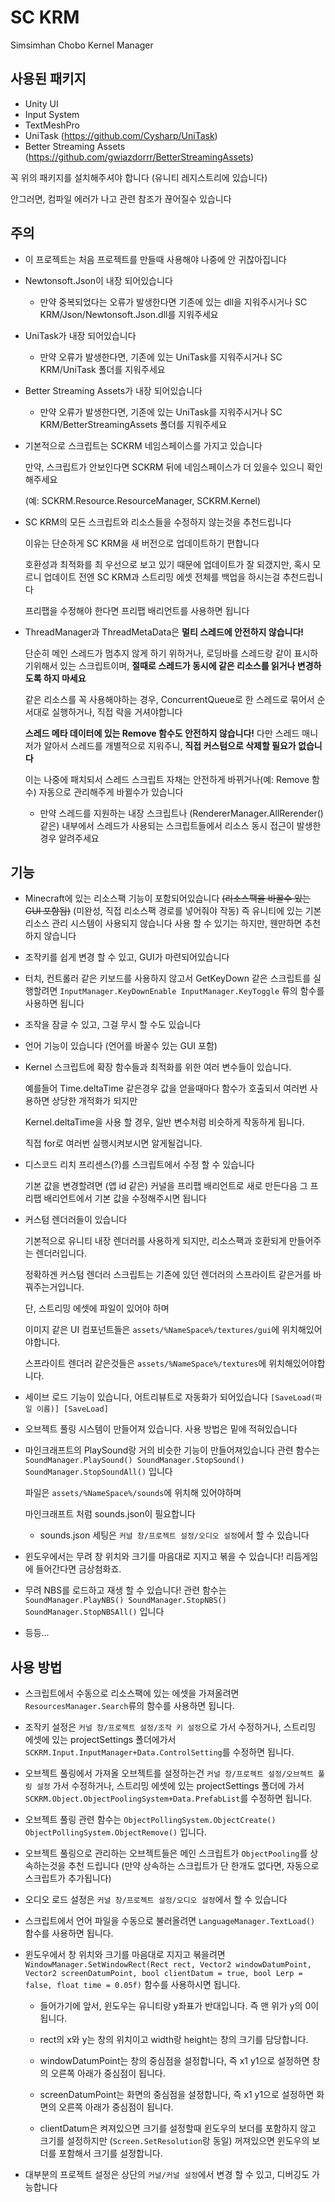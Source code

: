 # SC KRM
Simsimhan Chobo Kernel Manager

## 사용된 패키지
- Unity UI
- Input System
- TextMeshPro
- UniTask (https://github.com/Cysharp/UniTask)
- Better Streaming Assets (https://github.com/gwiazdorrr/BetterStreamingAssets)

꼭 위의 패키지를 설치해주셔야 합니다 (유니티 레지스트리에 있습니다)

안그러면, 컴파일 에러가 나고 관련 참조가 끊어질수 있습니다

## 주의
- 이 프로젝트는 처음 프로젝트를 만들때 사용해야 나중에 안 귀찮아집니다

- Newtonsoft.Json이 내장 되어있습니다

  - 만약 중복되었다는 오류가 발생한다면 기존에 있는 dll을 지워주시거나 SC KRM/Json/Newtonsoft.Json.dll를 지워주세요
  
- UniTask가 내장 되어있습니다 

  - 만약 오류가 발생한다면, 기존에 있는 UniTask를 지워주시거나 SC KRM/UniTask 폴더를 지워주세요

- Better Streaming Assets가 내장 되어있습니다
  - 만약 오류가 발생한다면, 기존에 있는 UniTask를 지워주시거나 SC KRM/BetterStreamingAssets 폴더를 지워주세요

- 기본적으로 스크립트는 SCKRM 네임스페이스를 가지고 있습니다

  만약, 스크립트가 안보인다면 SCKRM 뒤에 네임스페이스가 더 있을수 있으니 확인해주세요

  (예: SCKRM.Resource.ResourceManager, SCKRM.Kernel)

- SC KRM의 모든 스크립트와 리소스들을 수정하지 않는것을 추천드립니다

  이유는 단순하게 SC KRM을 새 버전으로 업데이트하기 편합니다

  호환성과 최적화를 최 우선으로 보고 있기 때문에 업데이트가 잘 되갰지만, 혹시 모르니 업데이트 전엔 SC KRM과 스트리밍 에셋 전체를 백업을 하시는걸 추천드립니다

  프리팹을 수정해야 한다면 프리팹 배리언트를 사용하면 됩니다
  
- ThreadManager과 ThreadMetaData은 **멀티 스레드에 안전하지 않습니다!**
  
  단순히 메인 스레드가 멈추지 않게 하기 위하거나, 로딩바를 스레드랑 같이 표시하기위해서 있는 스크립트이며, **절때로 스레드가 동시에 같은 리소스를 읽거나 변경하도록 하지 마세요**
  
  같은 리소스를 꼭 사용해야하는 경우, ConcurrentQueue로 한 스레드로 묶어서 순서대로 실행하거나, 직접 락을 거셔야합니다
  
  **스레드 메타 데이터에 있는 Remove 함수도 안전하지 않습니다!** 다만 스레드 매니저가 알아서 스레드를 개별적으로 지워주니, **직접 커스텀으로 삭제할 필요가 없습니다**
  
  이는 나중에 패치되서 스레드 스크립트 자채는 안전하게 바뀌거나(예: Remove 함수) 자동으로 관리해주게 바뀔수가 있습니다
  
  - 만약 스레드를 지원하는 내장 스크립트나 (RendererManager.AllRerender() 같은) 내부에서 스레드가 사용되는 스크립트들에서 리소스 동시 접근이 발생한경우 알려주세요

## 기능
- Minecraft에 있는 리소스팩 기능이 포함되어있습니다 ~~(리소스팩을 바꿀수 있는 GUI 포함됨)~~ (미완성, 직접 리소스팩 경로를 넣어줘야 작동)
  즉 유니티에 있는 기본 리소스 관리 시스템이 사용되지 않습니다
  사용 할 수 있기는 하지만, 웬만하면 추천하지 않습니다

- 조작키를 쉽게 변경 할 수 있고, GUI가 마련되어있습니다

- 터치, 컨트롤러 같은 키보드를 사용하지 않고서 GetKeyDown 같은 스크립트를 실행할려면 ``InputManager.KeyDownEnable InputManager.KeyToggle`` 류의 함수를 사용하면 됩니다

- 조작을 잠글 수 있고, 그걸 무시 할 수도 있습니다

- 언어 기능이 있습니다 (언어를 바꿀수 있는 GUI 포함)

- Kernel 스크립트에 확장 함수들과 최적화를 위한 여러 변수들이 있습니다.

  예를들어 Time.deltaTime 같은경우 값을 얻을때마다 함수가 호출되서 여러번 사용하면 상당한 개적화가 되지만

  Kernel.deltaTime을 사용 할 경우, 일반 변수처럼 비슷하게 작동하게 됩니다.

  직접 for로 여러번 실행시켜보시면 알게될겁니다.

- 디스코드 리치 프리센스(?)를 스크립트에서 수정 할 수 있습니다

  기본 값을 변경할려면 (앱 id 같은) 커널을 프리팹 배리언트로 새로 만든다음 그 프리팹 배리언트에서 기본 값을 수정해주시면 됩니다

- 커스텀 렌더러들이 있습니다

  기본적으로 유니티 내장 렌더러를 사용하게 되지만, 리소스팩과 호환되게 만들어주는 렌더러입니다.

  정확하겐 커스텀 렌더러 스크립트는 기존에 있던 렌더러의 스프라이트 같은거를 바꿔주는거입니다.

  단, 스트리밍 에셋에 파일이 있어야 하며

  이미지 같은 UI 컴포넌트들은 `assets/%NameSpace%/textures/gui`에 위치해있어야합니다.

  스프라이트 렌더러 같은것들은 `assets/%NameSpace%/textures`에 위치해있어야합니다.
  
- 세이브 로드 기능이 있습니다, 어트리뷰트로 자동화가 되어있습니다 ``[SaveLoad(파일 이름)] [SaveLoad]``

- 오브젝트 풀링 시스템이 만들어져 있습니다. 사용 방법은 밑에 적혀있습니다

- 마인크래프트의 PlaySound랑 거의 비슷한 기능이 만들어져있습니다 관련 함수는 `SoundManager.PlaySound() SoundManager.StopSound() SoundManager.StopSoundAll()` 입니다

  파일은 `assets/%NameSpace%/sounds`에 위치해 있어야하며
  
  마인크래프트 처럼 sounds.json이 필요합니다
  
  - sounds.json 세팅은 ``커널 창/프로젝트 설정/오디오 설정``에서 할 수 있습니다
  
- 윈도우에서는 무려 창 위치와 크기를 마음대로 지지고 볶을 수 있습니다! 리듬게임에 들어간다면 금상첨화죠.

- 무려 NBS를 로드하고 재생 할 수 있습니다! 관련 함수는 ``SoundManager.PlayNBS() SoundManager.StopNBS() SoundManager.StopNBSAll()`` 입니다

- 등등...

## 사용 방법
- 스크립트에서 수동으로 리소스팩에 있는 에셋을 가져올려면 `ResourcesManager.Search`류의 함수를 사용하면 됩니다.

- 조작키 설정은 ``커널 창/프로젝트 설정/조작 키 설정``으로 가서 수정하거나, 스트리밍 에셋에 있는 projectSettings 폴더에가서 `SCKRM.Input.InputManager+Data.ControlSetting`를 수정하면 됩니다.

- 오브젝트 풀링에서 가져올 오브젝트를 설정하는건 `커널 창/프로젝트 설정/오브젝트 풀링 설정` 가서 수정하거나, 스트리밍 에셋에 있는 projectSettings 폴더에 가서 `SCKRM.Object.ObjectPoolingSystem+Data.PrefabList`를 수정하면 됩니다.

- 오브젝트 풀링 관련 함수는 `ObjectPollingSystem.ObjectCreate() ObjectPollingSystem.ObjectRemove()` 입니다.

- 오브젝트 풀링으로 관리하는 오브젝트들은 메인 스크립트가 ``ObjectPooling``를 상속하는것을 추천 드립니다 (만약 상속하는 스크립트가 단 한개도 없다면, 자동으로 스크립트가 추가됩니다)

- 오디오 로드 설정은 ``커널 창/프로젝트 설정/오디오 설정``에서 할 수 있습니다

- 스크립트에서 언어 파일을 수동으로 불러올려면 `LanguageManager.TextLoad()` 함수를 사용하면 됩니다.

- 윈도우에서 창 위치와 크기를 마음대로 지지고 볶을려면 `WindowManager.SetWindowRect(Rect rect, Vector2 windowDatumPoint, Vector2 screenDatumPoint, bool clientDatum = true, bool Lerp = false, float time = 0.05f)` 함수를 사용하시면 됩니다.
  
  - 들어가기에 앞서, 윈도우는 유니티랑 y좌표가 반대입니다. 즉 맨 위가 y의 0이 됩니다.
  
  - rect의 x와 y는 창의 위치이고 width랑 height는 창의 크기를 담당합니다.
  
  - windowDatumPoint는 창의 중심점을 설정합니다, 즉 x1 y1으로 설정하면 창의 오른쪽 아래가 중심점이 됩니다.
  
  - screenDatumPoint는 화면의 중심점을 설정합니다, 즉 x1 y1으로 설정하면 화면의 오른쪽 아래가 중심점이 됩니다.
  
  - clientDatum은 켜져있으면 크기를 설정할때 윈도우의 보더를 포함하지 않고 크기를 설정하지만 (`Screen.SetResolution`랑 동일) 꺼져있으면 윈도우의 보더를 포함해서 크기를 설정합니다.

- 대부분의 프로젝트 설정은 상단의 `커널/커널 설정`에서 변경 할 수 있고, 디버깅도 가능합니다
